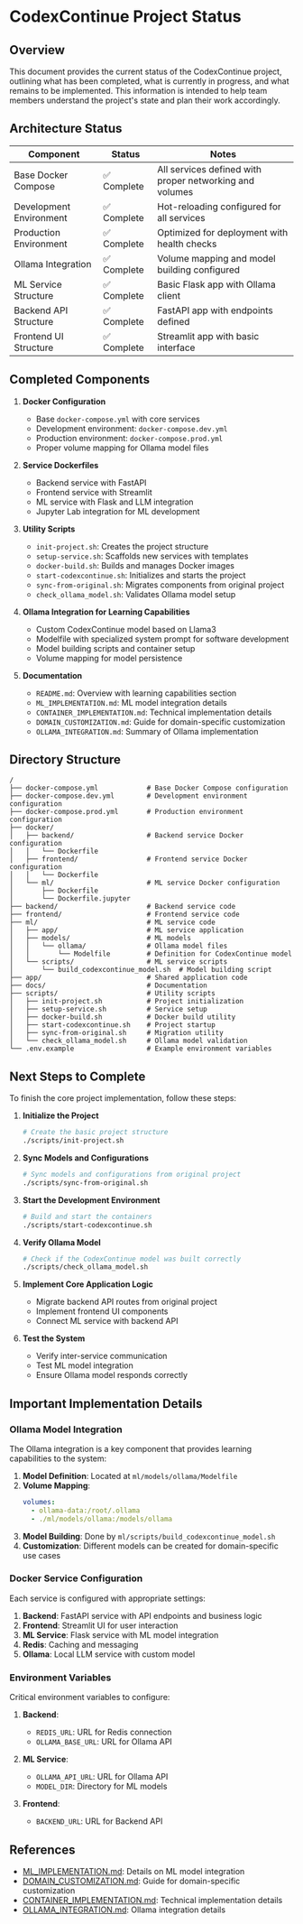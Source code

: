 # CodexContinue Project Status

## Overview

This document provides the current status of the CodexContinue project, outlining what has been completed, what is currently in progress, and what remains to be implemented. This information is intended to help team members understand the project's state and plan their work accordingly.

## Architecture Status

| Component | Status | Notes |
|-----------|--------|-------|
| Base Docker Compose | ✅ Complete | All services defined with proper networking and volumes |
| Development Environment | ✅ Complete | Hot-reloading configured for all services |
| Production Environment | ✅ Complete | Optimized for deployment with health checks |
| Ollama Integration | ✅ Complete | Volume mapping and model building configured |
| ML Service Structure | ✅ Complete | Basic Flask app with Ollama client |
| Backend API Structure | ✅ Complete | FastAPI app with endpoints defined |
| Frontend UI Structure | ✅ Complete | Streamlit app with basic interface |

## Completed Components

1. **Docker Configuration**
   - Base `docker-compose.yml` with core services
   - Development environment: `docker-compose.dev.yml`
   - Production environment: `docker-compose.prod.yml`
   - Proper volume mapping for Ollama model files

2. **Service Dockerfiles**
   - Backend service with FastAPI
   - Frontend service with Streamlit
   - ML service with Flask and LLM integration
   - Jupyter Lab integration for ML development

3. **Utility Scripts**
   - `init-project.sh`: Creates the project structure
   - `setup-service.sh`: Scaffolds new services with templates
   - `docker-build.sh`: Builds and manages Docker images
   - `start-codexcontinue.sh`: Initializes and starts the project
   - `sync-from-original.sh`: Migrates components from original project
   - `check_ollama_model.sh`: Validates Ollama model setup

4. **Ollama Integration for Learning Capabilities**
   - Custom CodexContinue model based on Llama3
   - Modelfile with specialized system prompt for software development
   - Model building scripts and container setup
   - Volume mapping for model persistence

5. **Documentation**
   - `README.md`: Overview with learning capabilities section
   - `ML_IMPLEMENTATION.md`: ML model integration details
   - `CONTAINER_IMPLEMENTATION.md`: Technical implementation details
   - `DOMAIN_CUSTOMIZATION.md`: Guide for domain-specific customization
   - `OLLAMA_INTEGRATION.md`: Summary of Ollama implementation

## Directory Structure

```
/
├── docker-compose.yml            # Base Docker Compose configuration
├── docker-compose.dev.yml        # Development environment configuration 
├── docker-compose.prod.yml       # Production environment configuration
├── docker/
│   ├── backend/                  # Backend service Docker configuration
│   │   └── Dockerfile
│   ├── frontend/                 # Frontend service Docker configuration
│   │   └── Dockerfile
│   └── ml/                       # ML service Docker configuration
│       ├── Dockerfile
│       └── Dockerfile.jupyter
├── backend/                      # Backend service code
├── frontend/                     # Frontend service code
├── ml/                           # ML service code
│   ├── app/                      # ML service application
│   ├── models/                   # ML models
│   │   └── ollama/               # Ollama model files
│   │       └── Modelfile         # Definition for CodexContinue model
│   └── scripts/                  # ML service scripts
│       └── build_codexcontinue_model.sh  # Model building script
├── app/                          # Shared application code
├── docs/                         # Documentation
├── scripts/                      # Utility scripts
│   ├── init-project.sh           # Project initialization
│   ├── setup-service.sh          # Service setup
│   ├── docker-build.sh           # Docker build utility
│   ├── start-codexcontinue.sh    # Project startup
│   ├── sync-from-original.sh     # Migration utility
│   └── check_ollama_model.sh     # Ollama model validation
└── .env.example                  # Example environment variables
```

## Next Steps to Complete

To finish the core project implementation, follow these steps:

1. **Initialize the Project**
   ```bash
   # Create the basic project structure
   ./scripts/init-project.sh
   ```

2. **Sync Models and Configurations**
   ```bash
   # Sync models and configurations from original project
   ./scripts/sync-from-original.sh
   ```

3. **Start the Development Environment**
   ```bash
   # Build and start the containers
   ./scripts/start-codexcontinue.sh
   ```

4. **Verify Ollama Model**
   ```bash
   # Check if the CodexContinue model was built correctly
   ./scripts/check_ollama_model.sh
   ```

5. **Implement Core Application Logic**
   - Migrate backend API routes from original project
   - Implement frontend UI components
   - Connect ML service with backend API

6. **Test the System**
   - Verify inter-service communication
   - Test ML model integration
   - Ensure Ollama model responds correctly

## Important Implementation Details

### Ollama Model Integration

The Ollama integration is a key component that provides learning capabilities to the system:

1. **Model Definition**: Located at `ml/models/ollama/Modelfile`
2. **Volume Mapping**:
   ```yaml
   volumes:
     - ollama-data:/root/.ollama
     - ./ml/models/ollama:/models/ollama
   ```
3. **Model Building**: Done by `ml/scripts/build_codexcontinue_model.sh`
4. **Customization**: Different models can be created for domain-specific use cases

### Docker Service Configuration

Each service is configured with appropriate settings:

1. **Backend**: FastAPI service with API endpoints and business logic
2. **Frontend**: Streamlit UI for user interaction
3. **ML Service**: Flask service with ML model integration
4. **Redis**: Caching and messaging
5. **Ollama**: Local LLM service with custom model

### Environment Variables

Critical environment variables to configure:

1. **Backend**:
   - `REDIS_URL`: URL for Redis connection
   - `OLLAMA_BASE_URL`: URL for Ollama API

2. **ML Service**:
   - `OLLAMA_API_URL`: URL for Ollama API
   - `MODEL_DIR`: Directory for ML models

3. **Frontend**:
   - `BACKEND_URL`: URL for Backend API

## References

- [ML_IMPLEMENTATION.md](docs/ML_IMPLEMENTATION.md): Details on ML model integration
- [DOMAIN_CUSTOMIZATION.md](docs/DOMAIN_CUSTOMIZATION.md): Guide for domain-specific customization
- [CONTAINER_IMPLEMENTATION.md](docs/CONTAINER_IMPLEMENTATION.md): Technical implementation details
- [OLLAMA_INTEGRATION.md](docs/OLLAMA_INTEGRATION.md): Ollama integration details

